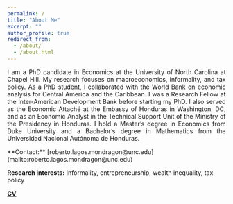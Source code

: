 ```yaml
---
permalink: /
title: "About Me"
excerpt: ""
author_profile: true
redirect_from: 
  - /about/
  - /about.html
---
```

<p align="justify">
I am a PhD candidate in Economics at the University of North Carolina at Chapel Hill. My research focuses on macroeconomics, informality, and tax policy. As a PhD student, I collaborated with the World Bank on economic analysis for Central America and the Caribbean. I was a Research Fellow at the Inter-American Development Bank before starting my PhD. I also served as the Economic Attaché at the Embassy of Honduras in Washington, DC, and as an Economic Analyst in the Technical Support Unit of the Ministry of the Presidency in Honduras. I hold a Master’s degree in Economics from Duke University and a Bachelor’s degree in Mathematics from the Universidad Nacional Autónoma de Honduras.
</p>
**Contact:** [roberto.lagos.mondragon@unc.edu](mailto:roberto.lagos.mondragon@unc.edu)

**Research interests:** Informality, entrepreneurship, wealth inequality, tax policy

[**CV**](/files/Resume_Lagos_Roberto.pdf) 
